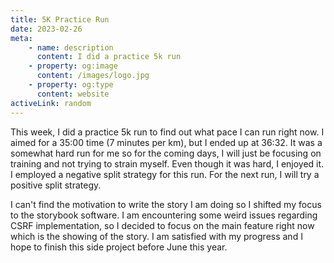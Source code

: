 ```yaml
---
title: 5K Practice Run
date: 2023-02-26
meta:
    - name: description
      content: I did a practice 5k run
    - property: og:image
      content: /images/logo.jpg
    - property: og:type
      content: website
activeLink: random
---
```


<script setup>
import BlogPost from './.vitepress/theme/components/BlogPost.vue';
</script>

<BlogPost>
  <div>

This week, I did a practice 5k run to find out what pace I can run right now. I aimed for a 35:00 time (7 minutes per km), but I ended up at 36:32. It was a somewhat hard run for me so for the coming days, I will just be focusing on training and not trying to strain myself. Even though it was hard, I enjoyed it. I employed a negative split strategy for this run. For the next run, I will try a positive split strategy.

I can't find the motivation to write the story I am doing so I shifted my focus to the storybook software. I am encountering some weird issues regarding CSRF implementation, so I decided to focus on the main feature right now which is the showing of the story. I am satisfied with my progress and I hope to finish this side project before June this year.

  </div>
</BlogPost>
